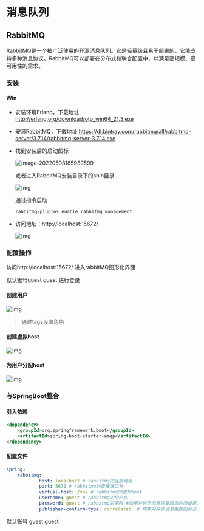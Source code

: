 # 消息队列



## RabbitMQ

RabbitMQ是一个被广泛使用的开源消息队列。它是轻量级且易于部署的，它能支持多种消息协议。RabbitMQ可以部署在分布式和联合配置中，以满足高规模、高可用性的需求。



### 安装

#### Win

- 安装环境Erlang，下载地址 http://erlang.org/download/otp_win64_21.3.exe

- 安装RabbitMQ，下载地址 https://dl.bintray.com/rabbitmq/all/rabbitmq-server/3.7.14/rabbitmq-server-3.7.14.exe

- 找到安装后的启动图标

  ![image-20220508185939599](https://strangest.oss-cn-shanghai.aliyuncs.com/markdown/image-20220508185939599.png)

  或者进入RabbitMQ安装目录下的sbin目录

  ![img](https://strangest.oss-cn-shanghai.aliyuncs.com/markdown/arch_screen_55.cff0e57a.png)

  通过指令启动

  ```shell
  rabbitmq-plugins enable rabbitmq_management
  ```

- 访问地址：http://localhost:15672/

  ![img](https://strangest.oss-cn-shanghai.aliyuncs.com/markdown/arch_screen_57.f0fc20b9.png)

### 配置操作

访问http://localhost:15672/ 进入rabbitMQ图形化界面

默认账号guest guest 进行登录

#### 创建用户

![img](https://strangest.oss-cn-shanghai.aliyuncs.com/markdown/arch_screen_58.2d67e0fe.png)

> 通过tags设置角色

#### 创建虚拟host

![img](https://strangest.oss-cn-shanghai.aliyuncs.com/markdown/arch_screen_59.6d1d4f9f.png)

#### 为用户分配host

![img](https://strangest.oss-cn-shanghai.aliyuncs.com/markdown/arch_screen_61.f2470471.png)





### 与SpringBoot整合

#### 引入依赖

```xml
<dependency>
    <groupId>org.springframework.boot</groupId>
    <artifactId>spring-boot-starter-amqp</artifactId>
</dependency>
```

#### 配置文件

```yaml
spring:
    rabbitmq:
            host: localhost # rabbitmq的连接地址
            port: 5672 # rabbitmq的连接端口号
            virtual-host: /xxx # rabbitmq的虚拟host
            username: guest # rabbitmq的用户名
            password: guest # rabbitmq的密码 #如果对异步消息需要回调必须设置为true
            publisher-confirm-type: correlated  # 如果对异步消息需要回调必须设置
```

默认账号 guest guest



